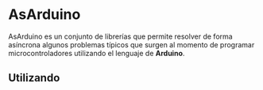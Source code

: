 # AsArduino
AsArduino es un conjunto de librerías que permite resolver de forma asíncrona algunos problemas típicos que surgen al momento de programar microcontroladores 
utilizando el lenguaje de **Arduino**.
<h2>Utilizando</h2>
